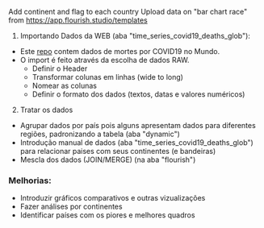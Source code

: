 Add continent and flag to each country
    Upload data on "bar chart race" from https://app.flourish.studio/templates


1. Importando Dados da WEB (aba "time_series_covid19_deaths_glob"):

* Este [repo](https://github.com/CSSEGISandData/COVID-19/blob/master/csse_covid_19_data/csse_covid_19_time_series/time_series_covid19_deaths_global.csv) contem dados de mortes por COVID19 no Mundo.
* O import é feito através da escolha de dados RAW.
  * Definir o Header
  * Transformar colunas em linhas (wide to long)
  * Nomear as colunas
  * Definir o formato dos dados (textos, datas e valores numéricos)

2. Tratar os dados 
  * Agrupar dados por país pois alguns apresentam dados para diferentes regiões, padronizando a tabela (aba "dynamic")
  * Introdução manual de dados (aba "time_series_covid19_deaths_glob") para relacionar paises com seus continentes (e bandeiras)
  * Mescla dos dados (JOIN/MERGE) (na aba "flourish")

### Melhorias:

- Introduzir gráficos comparativos e outras vizualizações
- Fazer análises por continentes
- Identificar países com os piores e melhores quadros
